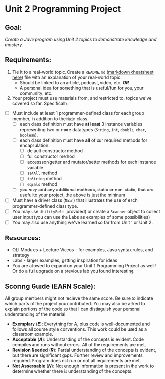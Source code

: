 # Unit 2 Programming Project #
## Goal: ##
_Create a Java program using Unit 2 topics to demonstrate knowledge and mastery._
## Requirements: ##
1. Tie it to a real-world topic. Create a `README.md` ([markdown cheatsheet here](https://www.markdownguide.org/cheat-sheet/)) file with an explanation of your real-world topic:
    - Should be linked to an article, podcast, video, etc. ***OR***
    - A personal idea for something that is useful/fun for you, your community, etc.
2. Your project must use materials from, and restricted to, topics we've covered so far. Specifically: 
- [ ] Must include at least 1 programmer-defined class for each group member, in addition to the `Main` class.
  - [ ] each class definition must have **at least** 3 instance variables representing two or more datatypes (`String`, `int`, `double`, `char`, `boolean`).
  - [ ] each class definition must have **all** of our required methods for encapsulation:
	- [ ] default constructor method
	- [ ] full constructor method
	- [ ] accesssor/getter and mutator/setter methods for each instance variable
	- [ ] `setAll` method
	- [ ] `toString` method
	- [ ] `equals` method
  - [ ] you *may* add any additional methods, static or non-static, that are useful to your project, the above is just the mininum
- [ ] Must have a driver class (`Main`) that illustrates the use of each programmer-defined class type.
- [ ] You may use `UtilityBelt` (provided) or create a `Scanner` object to collect user input (you can use the Labs as examples of some possibilities)
- [ ] You may also use anything we've learned so far from Unit 1 or Unit 2.
## Resources: ##
-	OLI Modules + Lecture Videos - for examples, Java syntax rules, and strategy
-	Labs - larger examples, getting inspiration for ideas
-	You are allowed to expand on your Unit 1 Programming Project as well! Or do a full upgrade on a previous lab you found interesting.

## Scoring Guide (EARN Scale): ##
All group members might not recieve the same score. Be sure to indicate which parts of the project you contributed. You may also be asked to explain portions of the code so that I can distinguish your personal understanding of the material.

- **Exemplary** (***E***): Everything for A, plus code is well-documented and follows all course style conventions. This work could be used as a classroom example.
- **Acceptable** (***A***): Understanding of the concepts is evident. Code compiles and runs without errors. All of the requirements are met.
- **Revision Needed** (***R***): Partial understanding of the concepts is evident, but there are significant gaps. Further review and improvements required. Program does not run or not all requirements are met. 
- **Not Assessable** (***N***): Not enough information is present in the work to determine whether there is understanding of the concepts.
